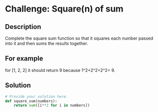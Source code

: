 # Challenge: Square(n) of sum

## Description

Complete the square sum function so that it squares each number passed into it and then sums the results together.

## For example

for [1, 2, 2] it should return 9 because 1^2+2^2+2^2= 9.

## Solution

```python
# Provide your solution here.
def square_sum(numbers):
    return sum([i**2 for i in numbers])
